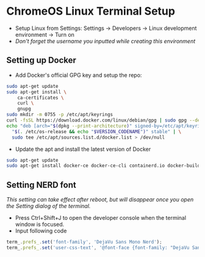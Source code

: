 # ChromeOS Linux Terminal Setup
- Setup Linux from Settings: Settings -> Developers -> Linux development environment -> Turn on
- *Don't forget the username you inputted while creating this environment*

## Setting up Docker
- Add Docker's official GPG key and setup the repo:
```bash
sudo apt-get update
sudo apt-get install \
    ca-certificates \
    curl \
    gnupg
sudo mkdir -m 0755 -p /etc/apt/keyrings
curl -fsSL https://download.docker.com/linux/debian/gpg | sudo gpg --dearmor -o /etc/apt/keyrings/docker.gpg 
echo "deb [arch="$(dpkg --print-architecture)" signed-by=/etc/apt/keyrings/docker.gpg] https://download.docker.com/linux/debian \
  "$(. /etc/os-release && echo "$VERSION_CODENAME")" stable" | \
  sudo tee /etc/apt/sources.list.d/docker.list > /dev/null
```

- Update the apt and install the latest version of Docker
```bash
sudo apt-get update
sudo apt-get install docker-ce docker-ce-cli containerd.io docker-buildx-plugin docker-compose-plugin
```

## Setting NERD font
*This setting can take effect after reboot, but will disappear once you open the Setting dialog of the terminal.*
- Press Ctrl+Shift+J to open the developer console when the terminal window is focused.
- Input following code
```javascript
term_.prefs_.set('font-family', 'DejaVu Sans Mono Nerd');
term_.prefs_.set('user-css-text', '@font-face {font-family: "DejaVu Sans Mono Nerd"; src: url("https://raw.githubusercontent.com/ryanoasis/nerd-fonts/master/patched-fonts/DejaVuSansMono/Regular/complete/DejaVu%20Sans%20Mono%20Nerd%20Font%20Complete%20Mono.ttf"); font-weight: normal; font-style: normal;}')
```

